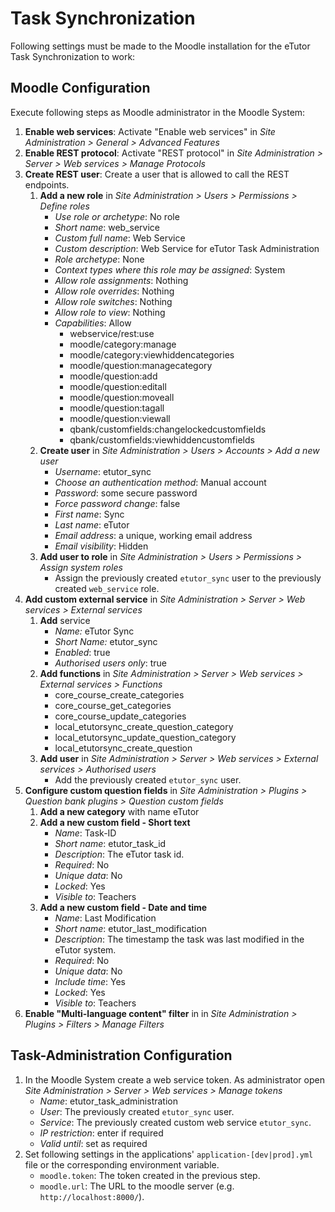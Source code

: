# Task Synchronization

Following settings must be made to the Moodle installation for the eTutor Task Synchronization to work:

## Moodle Configuration

Execute following steps as Moodle administrator in the Moodle System:

1. **Enable web services**: Activate "Enable web services" in  _Site Administration > General > Advanced Features_
2. **Enable REST protocol**: Activate "REST protocol" in _Site Administration > Server > Web services > Manage
   Protocols_
3. **Create REST user**: Create a user that is allowed to call the REST endpoints.
    1. **Add a new role** in  _Site Administration > Users > Permissions > Define roles_
        * _Use role or archetype_: No role
        * _Short name_: web_service
        * _Custom full name_: Web Service
        * _Custom description_: Web Service for eTutor Task Administration
        * _Role archetype_: None
        * _Context types where this role may be assigned_: System
        * _Allow role assignments_: Nothing
        * _Allow role overrides_: Nothing
        * _Allow role switches_: Nothing
        * _Allow role to view_: Nothing
        * _Capabilities_: Allow
            - webservice/rest:use
            - moodle/category:manage
            - moodle/category:viewhiddencategories
            - moodle/question:managecategory
            - moodle/question:add
            - moodle/question:editall
            - moodle/question:moveall
            - moodle/question:tagall
            - moodle/question:viewall
            - qbank/customfields:changelockedcustomfields
            - qbank/customfields:viewhiddencustomfields
    2. **Create user** in  _Site Administration > Users > Accounts > Add a new user_
        * _Username_: etutor_sync
        * _Choose an authentication method_: Manual account
        * _Password_: some secure password
        * _Force password change_: false
        * _First name_: Sync
        * _Last name_: eTutor
        * _Email address_: a unique, working email address
        * _Email visibility_: Hidden
    3. **Add user to role** in _Site Administration > Users > Permissions > Assign system roles_
        * Assign the previously created `etutor_sync` user to the previously created `web_service` role.
4. **Add custom external service** in _Site Administration > Server > Web services > External services_
    1. **Add** service
        * _Name:_ eTutor Sync
        * _Short Name:_ etutor_sync
        * _Enabled_: true
        * _Authorised users only_: true
    2. **Add functions** in _Site Administration > Server > Web services > External services > Functions_
        * core_course_create_categories
        * core_course_get_categories
        * core_course_update_categories
        * local_etutorsync_create_question_category
        * local_etutorsync_update_question_category
        * local_etutorsync_create_question
    3. **Add user** in _Site Administration > Server > Web services > External services > Authorised users_
        * Add the previously created `etutor_sync` user.
5. **Configure custom question fields** in _Site Administration > Plugins > Question bank plugins > Question custom
   fields_
    1. **Add a new category** with name eTutor
    2. **Add a new custom field - Short text**
        * _Name_: Task-ID
        * _Short name_: etutor_task_id
        * _Description_: The eTutor task id.
        * _Required_: No
        * _Unique data_: No
        * _Locked_: Yes
        * _Visible to_: Teachers
    2. **Add a new custom field - Date and time**
        * _Name_: Last Modification
        * _Short name_: etutor_last_modification
        * _Description_: The timestamp the task was last modified in the eTutor system.
        * _Required_: No
        * _Unique data_: No
        * _Include time_: Yes
        * _Locked_: Yes
        * _Visible to_: Teachers
6. **Enable "Multi-language content" filter** in in _Site Administration > Plugins > Filters > Manage Filters_

## Task-Administration Configuration

1. In the Moodle System create a web service token. As administrator open _Site Administration > Server > Web services >
   Manage tokens_
    * _Name_: etutor_task_administration
    * _User_: The previously created `etutor_sync` user.
    * _Service_: The previously created custom web service `etutor_sync`.
    * _IP restriction_: enter if required
    * _Valid until_: set as required
2. Set following settings in the applications' `application-[dev|prod].yml` file or the corresponding environment
   variable.
    * `moodle.token`: The token created in the previous step.
    * `moodle.url`: The URL to the moodle server (e.g. `http://localhost:8000/`).